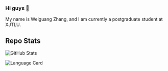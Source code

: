 ### Hi guys 👋
 My name is Weiguang Zhang, and I am currently a postgraduate student at XJTLU.
<!--
**hanquansanren/hanquansanren** is a ✨ _special_ ✨ repository because its `README.md` (this file) appears on your GitHub profile.

Here are some ideas to get you started:

- 🔭 I’m currently working on ...
- 🌱 I’m currently learning ...
- 👯 I’m looking to collaborate on ...
- 🤔 I’m looking for help with ...
- 💬 Ask me about ...
- 📫 How to reach me: ...
- 😄 Pronouns: ...
- ⚡ Fun fact: ...
-->

## Repo Stats

![GitHub Stats](https://github-readme-stats.vercel.app/api?username=hanquansanren&show_icons=true&theme=tokyonight)

![Language Card](https://github-readme-stats.vercel.app/api/top-langs/?username=hanquansanren&layout=compact)
